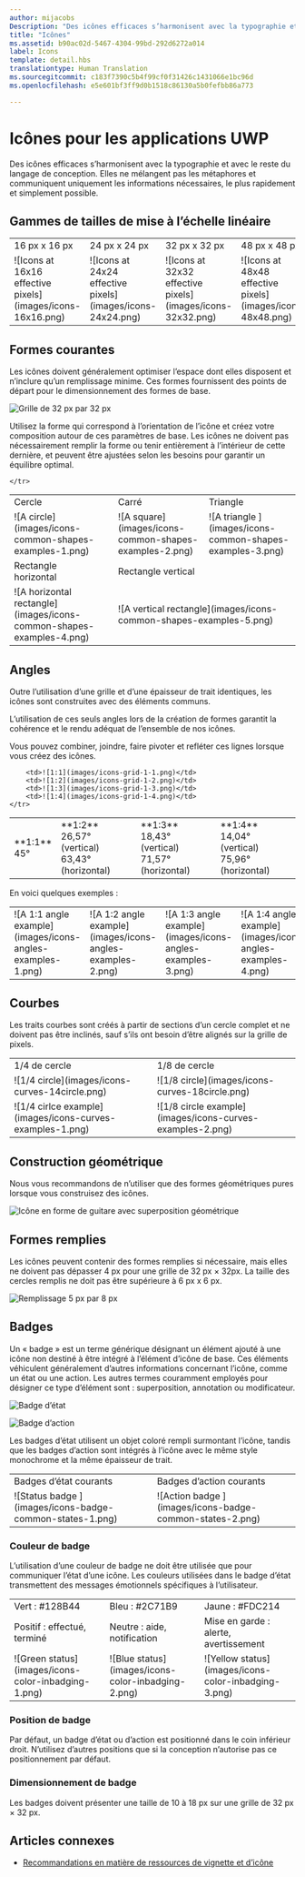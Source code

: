 ```yaml
---
author: mijacobs
Description: "Des icônes efficaces s’harmonisent avec la typographie et avec le reste du langage de conception. Elles ne mélangent pas les métaphores et communiquent uniquement les informations nécessaires, le plus rapidement et simplement possible."
title: "Icônes"
ms.assetid: b90ac02d-5467-4304-99bd-292d6272a014
label: Icons
template: detail.hbs
translationtype: Human Translation
ms.sourcegitcommit: c183f7390c5b4f99cf0f31426c1431066e1bc96d
ms.openlocfilehash: e5e601bf3ff9d0b1518c86130a5b0fefbb86a773

---
```


# Icônes pour les applications UWP

Des icônes efficaces s’harmonisent avec la typographie et avec le reste du langage de conception. Elles ne mélangent pas les métaphores et communiquent uniquement les informations nécessaires, le plus rapidement et simplement possible. 

## Gammes de tailles de mise à l’échelle linéaire 

<table>
    <tr> 
        <td>16 px x 16 px</td>
        <td>24 px x 24 px</td>
        <td>32 px x 32 px</td>
        <td>48 px x 48 px</td>
    </tr>
    <tr> 
        <td>![Icons at 16x16 effective pixels](images/icons-16x16.png)</td>
        <td>![Icons at 24x24 effective pixels](images/icons-24x24.png)</td>
        <td>![Icons at 32x32 effective pixels](images/icons-32x32.png)</td>
        <td>![Icons at 48x48 effective pixels](images/icons-48x48.png)</td>
    </tr>
</table>

## Formes courantes

Les icônes doivent généralement optimiser l’espace dont elles disposent et n’inclure qu’un remplissage minime. Ces formes fournissent des points de départ pour le dimensionnement des formes de base. 

![Grille de 32 px par 32 px](images/icons-common-shapes.png)

Utilisez la forme qui correspond à l’orientation de l’icône et créez votre composition autour de ces paramètres de base. Les icônes ne doivent pas nécessairement remplir la forme ou tenir entièrement à l’intérieur de cette dernière, et peuvent être ajustées selon les besoins pour garantir un équilibre optimal. 

<table>
    <tr>
        <td>Cercle<td>
        <td>Carré</td>
        <td>Triangle</td>
    </tr>
    <tr>
        <td>![A circle](images/icons-common-shapes-examples-1.png)<td>
        <td>![A square](images/icons-common-shapes-examples-2.png)</td>
        <td>![A triangle ](images/icons-common-shapes-examples-3.png)</td>
    </tr>
        <tr>
        <td>Rectangle horizontal<td>
        <td colspan="2">Rectangle vertical</td>        
        </tr>
    <tr>
        <td>![A horizontal rectangle](images/icons-common-shapes-examples-4.png)<td>
        <td colspan="2">![A vertical rectangle](images/icons-common-shapes-examples-5.png)</td>
         
    </tr>

</table>

## Angles

Outre l’utilisation d’une grille et d’une épaisseur de trait identiques, les icônes sont construites avec des éléments communs. 

L’utilisation de ces seuls angles lors de la création de formes garantit la cohérence et le rendu adéquat de l’ensemble de nos icônes. 

Vous pouvez combiner, joindre, faire pivoter et refléter ces lignes lorsque vous créez des icônes. 

<table>
    <tr>
        <td>**1:1**<br/>45°</td>
        <td>**1:2**<br />26,57° (vertical)<br/>63,43° (horizontal)</td>
        <td>**1:3**<br/>18,43° (vertical)<br/>71,57° (horizontal)</td>
        <td>**1:4**<br/>14,04° (vertical)<br/>75,96° (horizontal)</td>
    </tr>
    <tr>
        
        <td>![1:1](images/icons-grid-1-1.png)</td>
        <td>![1:2](images/icons-grid-1-2.png)</td>
        <td>![1:3](images/icons-grid-1-3.png)</td>
        <td>![1:4](images/icons-grid-1-4.png)</td>
    </tr>  
</table>

<p>En voici quelques exemples :</p>

<table>
    <tr>
        <td>![A 1:1 angle example](images/icons-angles-examples-1.png)</td>
        <td>![A 1:2 angle example](images/icons-angles-examples-2.png)</td>
        <td>![A 1:3 angle example](images/icons-angles-examples-3.png)</td>
        <td>![A 1:4 angle example](images/icons-angles-examples-4.png)</td>
    </tr>
</table>

## Courbes

Les traits courbes sont créés à partir de sections d’un cercle complet et ne doivent pas être inclinés, sauf s’ils ont besoin d’être alignés sur la grille de pixels. 

<table>
    <tr>
        <td>1/4 de cercle</td>
        <td>1/8 de cercle</td>
    </tr>
    <tr>
        <td>![1/4 circle](images/icons-curves-14circle.png)</td>
        <td>![1/8 circle](images/icons-curves-18circle.png)</td>
    </tr>
    <tr>
        <td>![1/4 cirlce example](images/icons-curves-examples-1.png)</td>
        <td>![1/8 circle example](images/icons-curves-examples-2.png)</td>
    </tr>    
</table>

## Construction géométrique

Nous vous recommandons de n’utiliser que des formes géométriques pures lorsque vous construisez des icônes.

![Icône en forme de guitare avec superposition géométrique ](images/icons-geometric-construction.png)

## Formes remplies 

Les icônes peuvent contenir des formes remplies si nécessaire, mais elles ne doivent pas dépasser 4 px pour une grille de 32 px × 32px. La taille des cercles remplis ne doit pas être supérieure à 6 px x 6 px. 

![Remplissage 5 px par 8 px ](images/icons-filled-shapes.png)

## Badges

Un « badge » est un terme générique désignant un élément ajouté à une icône non destiné à être intégré à l’élément d’icône de base. Ces éléments véhiculent généralement d’autres informations concernant l’icône, comme un état ou une action. Les autres termes couramment employés pour désigner ce type d’élément sont : superposition, annotation ou modificateur. 

![Badge d’état ](images/icons-badge-status.png)

![Badge d’action ](images/icons-badge-action.png)

Les badges d’état utilisent un objet coloré rempli surmontant l’icône, tandis que les badges d’action sont intégrés à l’icône avec le même style monochrome et la même épaisseur de trait.

<table>
<tr>
    <td>Badges d’état courants</td>
    <td>Badges d’action courants</td>
</tr>
<tr>
    <td>![Status badge ](images/icons-badge-common-states-1.png)</td>
    <td>![Action badge ](images/icons-badge-common-states-2.png)</td>
</tr>
</table>
<p></p>

### Couleur de badge 

L’utilisation d’une couleur de badge ne doit être utilisée que pour communiquer l’état d’une icône. Les couleurs utilisées dans le badge d’état transmettent des messages émotionnels spécifiques à l’utilisateur. 

<table>
<tr><td>Vert : #128B44</td><td>Bleu : #2C71B9</td><td>Jaune : #FDC214</td></tr>
<tr><td>Positif : effectué, terminé </td><td>Neutre : aide, notification </td><td>Mise en garde : alerte, avertissement </td></tr>
<tr><td>![Green status](images/icons-color-inbadging-1.png)</td><td>![Blue status](images/icons-color-inbadging-2.png)</td>
<td>![Yellow status](images/icons-color-inbadging-3.png)</td></tr>
</table>
<p></p>

### Position de badge

Par défaut, un badge d’état ou d’action est positionné dans le coin inférieur droit. N’utilisez d’autres positions que si la conception n’autorise pas ce positionnement par défaut. 

### Dimensionnement de badge

Les badges doivent présenter une taille de 10 à 18 px sur une grille de 32 px × 32 px. 

## Articles connexes

* [Recommandations en matière de ressources de vignette et d’icône](../controls-and-patterns/tiles-and-notifications-app-assets.md)



<!--HONumber=Jun16_HO4-->


